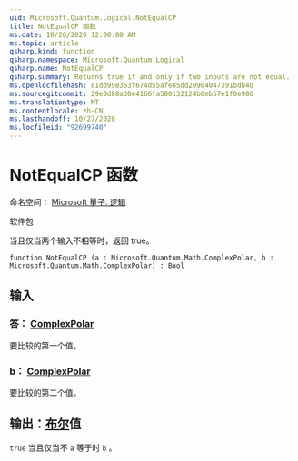 ```yaml
---
uid: Microsoft.Quantum.Logical.NotEqualCP
title: NotEqualCP 函数
ms.date: 10/26/2020 12:00:00 AM
ms.topic: article
qsharp.kind: function
qsharp.namespace: Microsoft.Quantum.Logical
qsharp.name: NotEqualCP
qsharp.summary: Returns true if and only if two inputs are not equal.
ms.openlocfilehash: 81dd998353f674d55afe85dd20904047391bdb40
ms.sourcegitcommit: 29e0d88a30e4166fa580132124b0eb57e1f0e986
ms.translationtype: MT
ms.contentlocale: zh-CN
ms.lasthandoff: 10/27/2020
ms.locfileid: "92699740"
---
```

# <a name="notequalcp-function"></a>NotEqualCP 函数

命名空间： [Microsoft 量子. 逻辑](xref:Microsoft.Quantum.Logical)

软件包 [](https://nuget.org/packages/)


当且仅当两个输入不相等时，返回 true。

```qsharp
function NotEqualCP (a : Microsoft.Quantum.Math.ComplexPolar, b : Microsoft.Quantum.Math.ComplexPolar) : Bool
```


## <a name="input"></a>输入

### <a name="a--complexpolar"></a>答： [ComplexPolar](xref:Microsoft.Quantum.Math.ComplexPolar)

要比较的第一个值。


### <a name="b--complexpolar"></a>b： [ComplexPolar](xref:Microsoft.Quantum.Math.ComplexPolar)

要比较的第二个值。



## <a name="output--bool"></a>输出：[布尔](xref:microsoft.quantum.lang-ref.bool)值

`true` 当且仅当不 `a` 等于时 `b` 。
